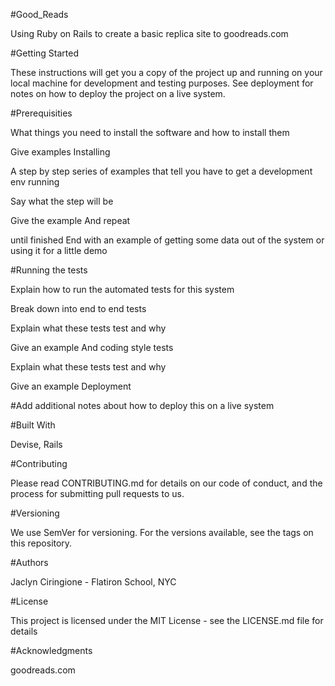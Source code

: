 #Good_Reads 

Using Ruby on Rails to create a basic replica site to goodreads.com

#Getting Started

These instructions will get you a copy of the project up and running on your local machine for development and testing purposes. See deployment for notes on how to deploy the project on a live system.

#Prerequisities

What things you need to install the software and how to install them

Give examples
Installing

A step by step series of examples that tell you have to get a development env running

Say what the step will be

Give the example
And repeat

until finished
End with an example of getting some data out of the system or using it for a little demo

#Running the tests

Explain how to run the automated tests for this system

Break down into end to end tests

Explain what these tests test and why

Give an example
And coding style tests

Explain what these tests test and why

Give an example
Deployment

#Add additional notes about how to deploy this on a live system

#Built With

Devise, Rails

#Contributing

Please read CONTRIBUTING.md for details on our code of conduct, and the process for submitting pull requests to us.

#Versioning

We use SemVer for versioning. For the versions available, see the tags on this repository.

#Authors

Jaclyn Ciringione - Flatiron School, NYC

#License

This project is licensed under the MIT License - see the LICENSE.md file for details

#Acknowledgments

goodreads.com
